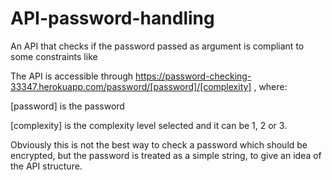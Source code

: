 # API-password-handling

An API that checks if the password passed as argument is compliant to some constraints like

The API is accessible through  https://password-checking-33347.herokuapp.com/password/[password]/[complexity] , 
where:

[password] is the password

[complexity] is the complexity level selected and it can be 1, 2 or 3.

Obviously this is not the best way to check a password which should be encrypted, but the password is treated as a simple string, to give an idea of the API structure.

